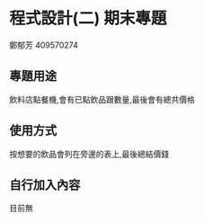 # 程式設計(二) 期末專題
 

鄭郁芳 409570274

## 專題用途

飲料店點餐機,會有已點飲品跟數量,最後會有總共價格

## 使用方式

按想要的飲品會列在旁邊的表上,最後總結價錢

## 自行加入內容

目前無